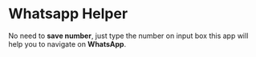 # Whatsapp Helper

No need to **save number**, just type the number on input box this app will help you to navigate on **WhatsApp**.

